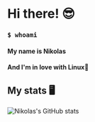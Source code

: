 <h1>Hi there! 😎</h1>
<h3><code>$ whoami</code></h3>
  <h4>My name is Nikolas</h4>
  <h4>And I'm in love with Linux🐧</h4>
  
 <h2>My stats 🖥</h2>
 
 
 
![Nikolas's GitHub stats](https://github-readme-stats.vercel.app/api?username=nikolasdan&show_icons=true&theme=radical)


